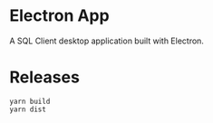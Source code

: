 # Electron App

A SQL Client desktop application built with Electron.

# Releases

```
yarn build
yarn dist
```
